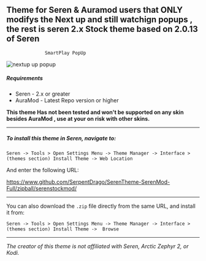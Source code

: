 ## Theme for Seren & Auramod users that ONLY modifys the Next up and still watchign popups , the rest is seren 2.x Stock theme based on 2.0.13 of Seren
                  SmartPlay PopUp             
![nextup up popup](https://i.imgur.com/dsaUpuE.jpg)


##### Requirements
* Seren - 2.x or greater
* AuraMod - Latest Repo version or higher 

**This theme Has not been tested and won't be supported on any skin besides AuraMod , use at your on risk with other skins.**


-----------

##### To install this theme in Seren, navigate to:

`Seren -> Tools > Open Settings Menu -> Theme Manager -> Interface > (themes section) Install Theme -> Web Location`

And enter  the following URL:

https://www.github.com/SerpentDrago/SerenTheme-SerenMod-Full/zipball/serenstockmod/

------------


You can also download the `.zip` file directly from the same URL, and install it from:

`Seren -> Tools > Open Settings Menu -> Theme Manager -> Interface > (themes section) Install Theme ->  Browse`

------------




*The creator of this theme is not affiliated with Seren, Arctic Zephyr 2, or Kodi.*

